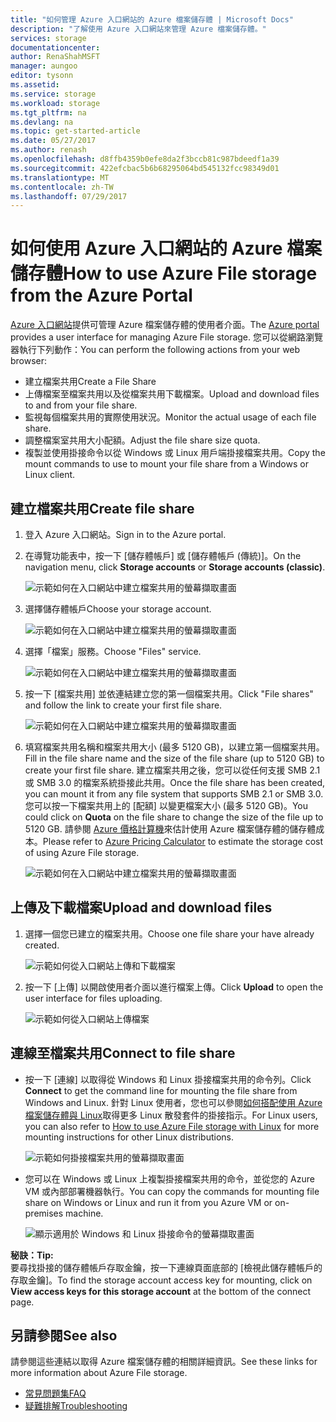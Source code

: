 ```yaml
---
title: "如何管理 Azure 入口網站的 Azure 檔案儲存體 | Microsoft Docs"
description: "了解使用 Azure 入口網站來管理 Azure 檔案儲存體。"
services: storage
documentationcenter: 
author: RenaShahMSFT
manager: aungoo
editor: tysonn
ms.assetid: 
ms.service: storage
ms.workload: storage
ms.tgt_pltfrm: na
ms.devlang: na
ms.topic: get-started-article
ms.date: 05/27/2017
ms.author: renash
ms.openlocfilehash: d8ffb4359b0efe8da2f3bccb81c987bdeedf1a39
ms.sourcegitcommit: 422efcbac5b6b68295064bd545132fcc98349d01
ms.translationtype: MT
ms.contentlocale: zh-TW
ms.lasthandoff: 07/29/2017
---
```

# <a name="how-to-use-azure-file-storage-from-the-azure-portal"></a><span data-ttu-id="0a7d8-103">如何使用 Azure 入口網站的 Azure 檔案儲存體</span><span class="sxs-lookup"><span data-stu-id="0a7d8-103">How to use Azure File storage from the Azure Portal</span></span>
<span data-ttu-id="0a7d8-104">[Azure 入口網站](https://portal.azure.com)提供可管理 Azure 檔案儲存體的使用者介面。</span><span class="sxs-lookup"><span data-stu-id="0a7d8-104">The [Azure portal](https://portal.azure.com) provides a user interface for managing Azure File storage.</span></span> <span data-ttu-id="0a7d8-105">您可以從網路瀏覽器執行下列動作：</span><span class="sxs-lookup"><span data-stu-id="0a7d8-105">You can perform the following actions from your web browser:</span></span>

* <span data-ttu-id="0a7d8-106">建立檔案共用</span><span class="sxs-lookup"><span data-stu-id="0a7d8-106">Create a File Share</span></span>
* <span data-ttu-id="0a7d8-107">上傳檔案至檔案共用以及從檔案共用下載檔案。</span><span class="sxs-lookup"><span data-stu-id="0a7d8-107">Upload and download files to and from your file share.</span></span>
* <span data-ttu-id="0a7d8-108">監視每個檔案共用的實際使用狀況。</span><span class="sxs-lookup"><span data-stu-id="0a7d8-108">Monitor the actual usage of each file share.</span></span>
* <span data-ttu-id="0a7d8-109">調整檔案室共用大小配額。</span><span class="sxs-lookup"><span data-stu-id="0a7d8-109">Adjust the file share size quota.</span></span>
* <span data-ttu-id="0a7d8-110">複製並使用掛接命令以從 Windows 或 Linux 用戶端掛接檔案共用。</span><span class="sxs-lookup"><span data-stu-id="0a7d8-110">Copy the mount commands to use to mount your file share from a Windows or Linux client.</span></span>

## <a name="create-file-share"></a><span data-ttu-id="0a7d8-111">建立檔案共用</span><span class="sxs-lookup"><span data-stu-id="0a7d8-111">Create file share</span></span>
1. <span data-ttu-id="0a7d8-112">登入 Azure 入口網站。</span><span class="sxs-lookup"><span data-stu-id="0a7d8-112">Sign in to the Azure portal.</span></span>
2. <span data-ttu-id="0a7d8-113">在導覽功能表中，按一下 [儲存體帳戶] 或 [儲存體帳戶 (傳統)]。</span><span class="sxs-lookup"><span data-stu-id="0a7d8-113">On the navigation menu, click **Storage accounts** or **Storage accounts (classic)**.</span></span>
    
    ![示範如何在入口網站中建立檔案共用的螢幕擷取畫面](media/storage-file-how-to-use-files-portal/use-files-portal-create-file-share1.png)

3. <span data-ttu-id="0a7d8-115">選擇儲存體帳戶</span><span class="sxs-lookup"><span data-stu-id="0a7d8-115">Choose your storage account.</span></span>

    ![示範如何在入口網站中建立檔案共用的螢幕擷取畫面](media/storage-file-how-to-use-files-portal/use-files-portal-create-file-share2.png)

4. <span data-ttu-id="0a7d8-117">選擇「檔案」服務。</span><span class="sxs-lookup"><span data-stu-id="0a7d8-117">Choose "Files" service.</span></span>

    ![示範如何在入口網站中建立檔案共用的螢幕擷取畫面](media/storage-file-how-to-use-files-portal/use-files-portal-create-file-share3.png)

5. <span data-ttu-id="0a7d8-119">按一下 [檔案共用] 並依連結建立您的第一個檔案共用。</span><span class="sxs-lookup"><span data-stu-id="0a7d8-119">Click "File shares" and follow the link to create your first file share.</span></span>

    ![示範如何在入口網站中建立檔案共用的螢幕擷取畫面](media/storage-file-how-to-use-files-portal/use-files-portal-create-file-share4.png)

6. <span data-ttu-id="0a7d8-121">填寫檔案共用名稱和檔案共用大小 (最多 5120 GB)，以建立第一個檔案共用。</span><span class="sxs-lookup"><span data-stu-id="0a7d8-121">Fill in the file share name and the size of the file share (up to 5120 GB) to create your first file share.</span></span> <span data-ttu-id="0a7d8-122">建立檔案共用之後，您可以從任何支援 SMB 2.1 或 SMB 3.0 的檔案系統掛接此共用。</span><span class="sxs-lookup"><span data-stu-id="0a7d8-122">Once the file share has been created, you can mount it from any file system that supports SMB 2.1 or SMB 3.0.</span></span> <span data-ttu-id="0a7d8-123">您可以按一下檔案共用上的 [配額]  以變更檔案大小 (最多 5120 GB)。</span><span class="sxs-lookup"><span data-stu-id="0a7d8-123">You could click on **Quota** on the file share to change the size of the file up to 5120 GB.</span></span> <span data-ttu-id="0a7d8-124">請參閱 [Azure 價格計算機](https://azure.microsoft.com/pricing/calculator/)來估計使用 Azure 檔案儲存體的儲存體成本。</span><span class="sxs-lookup"><span data-stu-id="0a7d8-124">Please refer to [Azure Pricing Calculator](https://azure.microsoft.com/pricing/calculator/) to estimate the storage cost of using Azure File storage.</span></span>

    ![示範如何在入口網站中建立檔案共用的螢幕擷取畫面](media/storage-file-how-to-use-files-portal/use-files-portal-create-file-share5.png)

## <a name="upload-and-download-files"></a><span data-ttu-id="0a7d8-126">上傳及下載檔案</span><span class="sxs-lookup"><span data-stu-id="0a7d8-126">Upload and download files</span></span>
1. <span data-ttu-id="0a7d8-127">選擇一個您已建立的檔案共用。</span><span class="sxs-lookup"><span data-stu-id="0a7d8-127">Choose one file share your have already created.</span></span>

    ![示範如何從入口網站上傳和下載檔案](media/storage-file-how-to-use-files-portal/use-files-portal-upload-file1.png)

2. <span data-ttu-id="0a7d8-129">按一下 [上傳]  以開啟使用者介面以進行檔案上傳。</span><span class="sxs-lookup"><span data-stu-id="0a7d8-129">Click **Upload** to open the user interface for files uploading.</span></span>

    ![示範如何從入口網站上傳檔案](media/storage-file-how-to-use-files-portal/use-files-portal-upload-file2.png)

## <a name="connect-to-file-share"></a><span data-ttu-id="0a7d8-131">連線至檔案共用</span><span class="sxs-lookup"><span data-stu-id="0a7d8-131">Connect to file share</span></span>
-  <span data-ttu-id="0a7d8-132">按一下 [連線] 以取得從 Windows 和 Linux 掛接檔案共用的命令列。</span><span class="sxs-lookup"><span data-stu-id="0a7d8-132">Click **Connect** to get the command line for mounting the file share from Windows and Linux.</span></span> <span data-ttu-id="0a7d8-133">針對 Linux 使用者，您也可以參閱[如何搭配使用 Azure 檔案儲存體與 Linux](storage-how-to-use-files-linux.md)取得更多 Linux 散發套件的掛接指示。</span><span class="sxs-lookup"><span data-stu-id="0a7d8-133">For Linux users, you can also refer to [How to use Azure File storage with Linux](storage-how-to-use-files-linux.md) for more mounting instructions for other Linux distributions.</span></span>

    ![示範如何掛接檔案共用的螢幕擷取畫面](media/storage-file-how-to-use-files-portal/use-files-portal-connect.png)
-  <span data-ttu-id="0a7d8-135">您可以在 Windows 或 Linux 上複製掛接檔案共用的命令，並從您的 Azure VM 或內部部署機器執行。</span><span class="sxs-lookup"><span data-stu-id="0a7d8-135">You can copy the commands for mounting file share on Windows or Linux and run it from you Azure VM or on-premises machine.</span></span>

    ![顯示適用於 Windows 和 Linux 掛接命令的螢幕擷取畫面](media/storage-file-how-to-use-files-portal/use-files-portal-show-mount-commands.png)

<span data-ttu-id="0a7d8-137">**秘訣：**</span><span class="sxs-lookup"><span data-stu-id="0a7d8-137">**Tip:**</span></span>  
<span data-ttu-id="0a7d8-138">要尋找掛接的儲存體帳戶存取金鑰，按一下連線頁面底部的 [檢視此儲存體帳戶的存取金鑰]。</span><span class="sxs-lookup"><span data-stu-id="0a7d8-138">To find the storage account access key for mounting, click on **View access keys for this storage account** at the bottom of the connect page.</span></span>

## <a name="see-also"></a><span data-ttu-id="0a7d8-139">另請參閱</span><span class="sxs-lookup"><span data-stu-id="0a7d8-139">See also</span></span>
<span data-ttu-id="0a7d8-140">請參閱這些連結以取得 Azure 檔案儲存體的相關詳細資訊。</span><span class="sxs-lookup"><span data-stu-id="0a7d8-140">See these links for more information about Azure File storage.</span></span>

* [<span data-ttu-id="0a7d8-141">常見問題集</span><span class="sxs-lookup"><span data-stu-id="0a7d8-141">FAQ</span></span>](storage-files-faq.md)
* [<span data-ttu-id="0a7d8-142">疑難排解</span><span class="sxs-lookup"><span data-stu-id="0a7d8-142">Troubleshooting</span></span>](storage-troubleshoot-file-connection-problems.md)